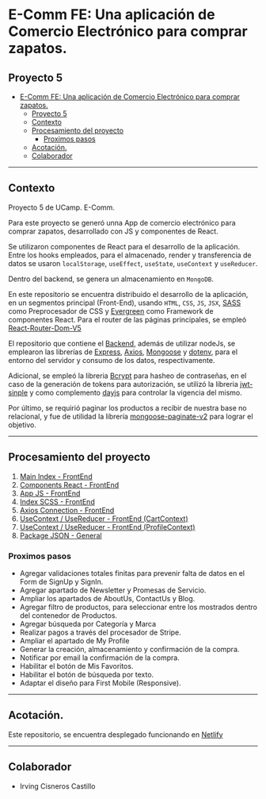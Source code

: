 # E-Comm FE: Una aplicación de Comercio Electrónico para comprar zapatos.

## Proyecto 5

- [E-Comm FE: Una aplicación de Comercio Electrónico para comprar zapatos.](#e-comm-fe-una-aplicación-de-comercio-electrónico-para-comprar-zapatos)
  - [Proyecto 5](#proyecto-5)
  - [Contexto](#contexto)
  - [Procesamiento del proyecto](#procesamiento-del-proyecto)
    - [Proximos pasos](#proximos-pasos)
  - [Acotación.](#acotación)
  - [Colaborador](#colaborador)

***

## Contexto

Proyecto 5 de UCamp. E-Comm.

Para este proyecto se generó unna App de comercio electrónico para comprar zapatos, desarrollado con JS y componentes de React.

Se utilizaron componentes de React para el desarrollo de la aplicación. Entre los hooks empleados, para el almacenado, render y transferencia de datos se usaron `localStorage`, `useEffect`, `useState`, `useContext` y `useReducer`.

Dentro del backend, se genera un almacenamiento en `MongoDB`.

En este repositorio se encuentra distribuido el desarrollo de la aplicación, en un segmentos principal (Front-End), usando `HTML`, `CSS`, `JS`, `JSX`, [SASS](https://sass-lang.com/) como Preprocesador de CSS y [Evergreen](https://evergreen.segment.com/) como Framework de componentes React. Para el router de las páginas principales, se empleó [React-Router-Dom-V5](https://reactrouter.com/web/guides/quick-start)

El repositorio que contiene el [Backend](https://github.com/IrvingC48/E-Comm_BE), además de utilizar nodeJs, se emplearon las librerías de [Express](https://expressjs.com/es/), [Axios](https://github.com/axios/axios), [Mongoose](https://mongoosejs.com/) y [dotenv](https://www.npmjs.com/package/dotenv), para el entorno del servidor y consumo de los datos, respectivamente.

Adicional, se empleó la libreria [Bcrypt](https://www.npmjs.com/package/bcrypt) para hasheo de contraseñas, en el caso de la generación de tokens para autorización, se utilizó la libreria [jwt-sinple](https://www.npmjs.com/package/jwt-simple) y como complemento [dayjs](https://day.js.org/) para controlar la vigencia del mismo.

Por último, se requirió paginar los productos a recibir de nuestra base no relacional, y fue de utilidad la librería [mongoose-paginate-v2](https://www.npmjs.com/package/mongoose-paginate-v2) para lograr el objetivo.

***
## Procesamiento del proyecto
1. [Main Index - FrontEnd](https://github.com/IrvingC48/E-Comm_FE/blob/main/src/index.js)
1. [Components React - FrontEnd](https://github.com/IrvingC48/E-Comm_FE/tree/main/src/components)
1. [App JS - FrontEnd](https://github.com/IrvingC48/E-Comm_FE/blob/main/src/App.js)
1. [Index SCSS - FrontEnd](https://github.com/IrvingC48/E-Comm_FE/tree/main/src/styles)
1. [Axios Connection - FrontEnd](https://github.com/IrvingC48/E-Comm_FE/blob/main/src/axios/config.axios.js)
1. [UseContext / UseReducer - FrontEnd (CartContext)](https://github.com/IrvingC48/E-Comm_FE/tree/main/src/context/Cart)
1. [UseContext / UseReducer - FrontEnd (ProfileContext)](https://github.com/IrvingC48/E-Comm_FE/tree/main/src/context/Profile)
1. [Package JSON - General](https://github.com/IrvingC48/E-Comm_FE/blob/main/package.json)


### Proximos pasos
- Agregar validaciones totales finitas para prevenir falta de datos en el Form de SignUp y SignIn.
- Agregar apartado de Newsletter y Promesas de Servicio.
- Ampliar los apartados de AboutUs, ContactUs y Blog.
- Agregar filtro de productos, para seleccionar entre los mostrados dentro del contenedor de Productos.
- Agregar búsqueda por Categoría y Marca
- Realizar pagos a través del procesador de Stripe.
- Ampliar el apartado de My Profile
- Generar la creación, almacenamiento y confirmación de la compra.
- Notificar por email la confirmación de la compra.
- Habilitar el botón de Mis Favoritos.
- Habilitar el botón de búsqueda por texto.
- Adaptar el diseño para First Mobile (Responsive).

***
## Acotación.
Este repositorio, se encuentra desplegado funcionando en [Netlify](https://peaceful-minsky-12c968.netlify.app/)

***

## Colaborador

- Irving Cisneros Castillo